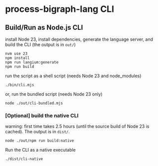 # process-bigraph-lang CLI

## Build/Run as Node.js CLI

install Node 23, install dependencies, generate the language server, and build the CLI (the output is in `out/`)

```shell
nvm use 23
npm install
npm run langium:generate
npm run build
```

run the script as a shell script (needs Node 23 and node_modules)

```shell
./bin/cli.mjs
```

or, run the bundled script (needs Node 23 only)

```shell
node ./out/cli-bundled.mjs
```

### [Optional] build the native CLI

warning: first time takes 2.5 hours (until the source build of Node 23 is cached). The output is in `dist/`.

```shell
node ./out/npm run build:native
```

Run the CLI as a native executable

```shell
./dist/cli-native
```
